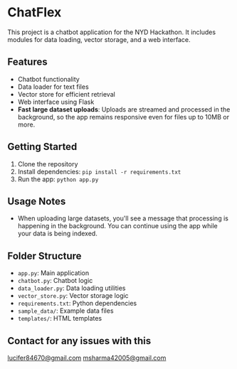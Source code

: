 # ChatFlex

This project is a chatbot application for the NYD Hackathon. It includes modules for data loading, vector storage, and a web interface.

## Features
- Chatbot functionality
- Data loader for text files
- Vector store for efficient retrieval
- Web interface using Flask
- **Fast large dataset uploads**: Uploads are streamed and processed in the background, so the app remains responsive even for files up to 10MB or more.

## Getting Started
1. Clone the repository
2. Install dependencies: `pip install -r requirements.txt`
3. Run the app: `python app.py`

## Usage Notes
- When uploading large datasets, you'll see a message that processing is happening in the background. You can continue using the app while your data is being indexed.

## Folder Structure
- `app.py`: Main application
- `chatbot.py`: Chatbot logic
- `data_loader.py`: Data loading utilities
- `vector_store.py`: Vector storage logic
- `requirements.txt`: Python dependencies
- `sample_data/`: Example data files
- `templates/`: HTML templates

## Contact for any issues with this
lucifer84670@gmail.com
msharma42005@gmail.com
